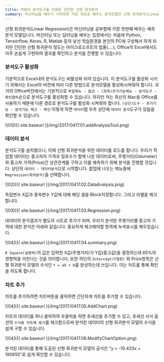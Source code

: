 ```yaml
---
title: 엑셀의 분석도구를 이용한 간단한 선형 회귀분석
summary: 머신러닝을 배우기 시작하면 가장 최초로 배우는 분석모델인 선형 회귀분석(Linear Regression)을 별도의 머신러닝 개발환경없이 간단하게 엑셀만을 이용해서 실습해 봅니다. 
---
```


선형 회귀분석(Linear Regression)은 머신러닝을 공부할때 가장 첫번째 배우는 예측분석 모델입니다. 머신러닝 또는 딥러닝을 배우는 입장에서는 처음에 Python, Tensorflow, Keras, R, Matlab 등의 낯선 학습환경을 본인의 PC에 구성해서 하게 되지만 간단한 선형 회귀분석 정도는 마이크로소프트의 밥줄(....), Office의 Excel에서도 아주 손쉽게 구현하여 결과를 확인하고 분석을 진행할 수 있습니다. 

### 분석도구 활성화

기본적으로 Excel내의 분석도구는 비활성화 되어 있습니다. 이 분석도구를 활성화 시키기 위해서는 Excel의 버전에 따라 다른 방법으로 분석모델을 활성화시켜줘야 합니다. 과거의 Office버전에서는 기본적으로 ``파일메뉴 - 옵션 - (좌측)추가기능메뉴 - 분석도구 - 확인클릭``순으로 분석도구를 활성화할 수 있습니다. 하지만 저는 최신의 Mac용 Office를 사용하기 때문에 다른 경로로 분석도구를 활성화 시켜줘야 합니다. `` (상단)도구 - 추가기능 - 분석기능 체크 - 확인 `` 이렇게 하면 ``데이터``탭 우측 상단에 ``데이터 분석``도구가 있음을 확인할 수 있습니다.

![01]({{ site.baseurl }}/img/2017/0417.01.addAnalysisTool.png)

### 데이터 분석

분석도구를 설치했으니, 이제 선형 회귀분석을 위한 데이터를 로드를 합니다. 우리가 작업할 데이터는 중고차의 가격과 킬로수가 함께 나온 데이터로써, 주행거리(Odometer)와 중고차 가격(Price)간 상관관계를 구하고 이를 예측하기 위해 분석을 진행할 것입니다. 상단의 ``데이터 - 데이터분석``으로 시작합니다. 팝업에 나오는 메뉴중에 ``Regression(회귀분석)``을 선택합니다.

![02]({{ site.baseurl }}/img/2017/0417.02.DataAnalysis.png)

독립변수 X값과 종속변수 Y값에 대해 해당 셀을 Block지정합니다. 그리고 라벨을 체크합니다.

![03]({{ site.baseurl }}/img/2017/0417.03.Regression.png)

데이터의 분석결과가 별도의 시트로 추가가 되며, 우리가 분석한 주행거리별 중고차 가격에 대한 분석은 아래와 같습니다. 중요하게 체크해야할 항목에 녹색표시를 해두었습니다. 

![04]({{ site.baseurl }}/img/2017/0417.04.summary.png)

``R Square(설명력)``의 값은 입력한 X값(주행거리)가 Y값(중고값)을 결정하는데 65%의 영향력을 끼친다는 것을 의미합니다. 또한 하단의 ``Intercept(Y절편)`` 와 Price항목은 선형 회귀분석 모델의 수식인 ``Y = aX + b``를 완성하는데 쓰입니다. 이는 차트를 통해 확인을 하도록 합니다. 

### 차트 추가

차트를 추가하려면 차트버튼을 클릭하면 간단하게 차트를 추가할 수 있습니다.

![04]({{ site.baseurl }}/img/2017/0417.05.AddChart.png)

차트의 데이터를 하나 클릭하여 우클릭을 하면 추세선을 추가할 수 있고, 추세선 서식 옵션의 ``수식을 차트에 표시``를 체크함으로써 분석한 데이터의 선형 회귀분석 모델의 수식을 쉽게 구할 수 있습니다.

![04]({{ site.baseurl }}/img/2017/0417.06.ModifyChartOption.png)

분석된 데이타를 통해 도출된 선형 회귀분석 모델의 공식은 "y = -10.433x + 190655"로 쉽게 확인할 수 있습니다.
